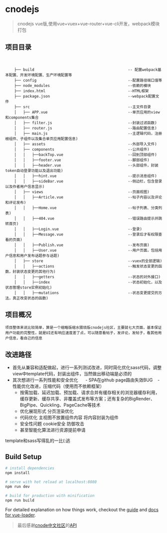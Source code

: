 # cnodejs

> cnodejs vue版,使用vue+vuex+vue-router+vue-cli开发，webpack模块打包

 
## 项目目录  
    
```
    ├── build                                          -- 配置webpack基本配置、开发环境配置、生产环境配置等
    ├── config                                         --配置路径端口值等
    ├── node_modules                                   --依赖的模块
    ├── index.html                                     --HTML框架
    ├── package.json                                   --webpack配置文件
    ├── src                                            --主文件目录
    │   ├── APP.vue                                    --单页应用的view和components集合
    │   ├── filter.js                                  --封装过滤函数)
    │   ├── router.js                                  --路由配置信息)
    │   ├── main.js                                    --主逻辑代码，注册根组件、子组件以及集合单页应用配置信息)
    │   ├── assets                                     --外部导入文件)
    │   ├── components                                 --公共组件)
    │   │   ├──backTop.vue                             --回到顶部组件)
    │   │   ├──footer.vue                              --脚部组件)
    │   │   ├──header.vue                              --头部组件，封装token自动登录功能以及退出功能)
    │   │   ├──hint.vue                                --提示消息组件)
    │   │   ├──sideBar.vue                             --侧边栏，包含登录以及作者用户信息显示)
    │   ├── views                                      --页面视图)
    │   │   ├──Article.vue                             --帖子内容以及评论和评论发布)
    │   │   ├──Home.vue                                --帖子列表、分类列表)
    │   │   ├──404.vue                                 --错误路由提示并跳转首页)
    │   │   ├──Login.vue                               --登录)
    │   │   ├──Message.vue                             --登录后才有权限查看的页面)
    │   │   ├──Publish.vue                             --发布页面)
    │   │   ├──User.vue                                --用户页面，包括用户信息和用户发布话题参与话题)
    │   ├── store                                      --vuex的全部逻辑)
    │   │   ├──actions                                 --触发状态变更的函数，封装状态变更的其他行为)
    │   │   ├──getters                                 --状态的对外接口)
    │   │   ├──index                                   --状态初始化，以及状态管理store实例初始化)
    │   │   ├──mutations                               --状态变更提交的方法，真正改变状态的函数)
``` 

  
## 项目概况  
    项目整体来说比较简单，算是一个缩略版缩水猥琐版cnodejs社区，主要就七大页面，基本保证用户功能的完整性，就是UI还有响应速度差了点，可以随意看帖子，发评论，发帖子，看其他用户信息，看自己的信息  

  
## 改进路径

- 首先从兼容和适配做起，进行一系列测试改进，同时简化优化sass代码，调整view中template代码，封装出组件，当然做出移动端是必须的  
- 其次想进行一系列性能和安全优化  
    - SPA在github page路由失效BUG
    - 性能优化改进，压缩代码（使用而不依赖框架）  
    - 按需加载、延迟加载、预加载、请求合并有缓存相关的浏览器缓存利用，缓存更新、缓存共享、非覆盖式发布等方案；还有复杂的BigRender、BigPipe、Quickling、PageCache等技术  
    - 优化展现形式  分页渲染优化  
    - 代码优化  主视图不放置组件内容  将内容封装为组件  
    - 安全性问题  cookie安全  防御攻击  
    - 甚至智能化算法进行资源提前申请  

template和sass写得乱的一比(:逃

    
## Build Setup

``` bash
# install dependencies
npm install

# serve with hot reload at localhost:8080
npm run dev

# build for production with minification
npm run build
```

For detailed explanation on how things work, checkout the [guide](http://vuejs-templates.github.io/webpack/) and [docs for vue-loader](http://vuejs.github.io/vue-loader).

  
> 最后感谢[cnode中文社区](https://cnodejs.org "cnode中文社区主页")的[API](https://cnodejs.org/api "cnode中文社区API页面")
